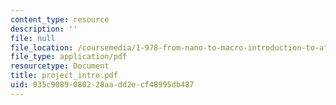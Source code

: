 ```yaml
---
content_type: resource
description: ''
file: null
file_location: /coursemedia/1-978-from-nano-to-macro-introduction-to-atomistic-modeling-techniques-january-iap-2007/035c9089080228aadd2ecf48995db487_project_intro.pdf
file_type: application/pdf
resourcetype: Document
title: project_intro.pdf
uid: 035c9089-0802-28aa-dd2e-cf48995db487
---
```

